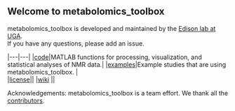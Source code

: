 ## Welcome to metabolomics_toolbox

metabolomics_toolbox is developed and maintained by the [Edison lab at UGA](https://edisonomics.org/).  
If you have any questions, please add an issue.


|---|---|
|[code](https://github.com/edisonomics/metabolomics_toolbox/tree/master/code)|MATLAB functions for processing, visualization, and statistical analyses of NMR data.|
|[examples](https://github.com/edisonomics/metabolomics_toolbox/tree/master/examples)|Example studies that are using metabolomics_toolbox. |   
|[license](https://github.com/edisonomics/metabolomics_toolbox/tree/master/license)|| 
|[wiki](https://github.com/artedison/Edison_Lab_Shared_Metabolomics_UGA/wiki) ||

Acknowledgements: metabolomics_toolbox is a team effort. We thank all the [contributors](https://github.com/edisonomics/metabolomics_toolbox/blob/master/acknowledgements.md).
